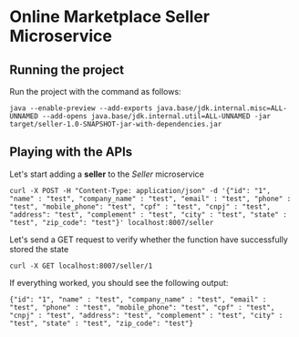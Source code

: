 # Online Marketplace Seller Microservice

## Running the project

Run the project with the command as follows:
```
java --enable-preview --add-exports java.base/jdk.internal.misc=ALL-UNNAMED --add-opens java.base/jdk.internal.util=ALL-UNNAMED -jar target/seller-1.0-SNAPSHOT-jar-with-dependencies.jar
```

## Playing with the APIs

Let's start adding a <b>seller</b> to the <i>Seller</i> microservice
```
curl -X POST -H "Content-Type: application/json" -d '{"id": "1", "name" : "test", "company_name" : "test", "email" : "test", "phone" : "test", "mobile_phone": "test", "cpf" : "test", "cnpj" : "test", "address": "test", "complement" : "test", "city" : "test", "state" : "test", "zip_code": "test"}' localhost:8007/seller
```

Let's send a GET request to verify whether the function have successfully stored the state
```
curl -X GET localhost:8007/seller/1
```

If everything worked, you should see the following output:

```
{"id": "1", "name" : "test", "company_name" : "test", "email" : "test", "phone" : "test", "mobile_phone": "test", "cpf" : "test", "cnpj" : "test", "address": "test", "complement" : "test", "city" : "test", "state" : "test", "zip_code": "test"}
```

